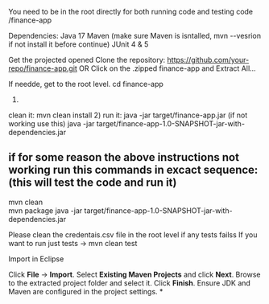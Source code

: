 You need to be in the root directly for both running code and testing code
/finance-app

Dependencies:
Java 17
Maven
(make sure Maven is isntalled, mvn --vesrion if not install it before continue)
JUnit 4 & 5

Get the projected opened
Clone the repository: https://github.com/your-repo/finance-app.git
OR
Click on the .zipped finance-app and Extract All...

If needde, get to the root level. cd finance-app

1) 
clean it: mvn clean install
2) 
run it: java -jar target/finance-app.jar 
(if not working use this)
java -jar target/finance-app-1.0-SNAPSHOT-jar-with-dependencies.jar
  
## if for some reason the above instructions not working run this commands in excact sequence: (this will test the code and run it)
mvn clean                         
mvn package
java -jar target/finance-app-1.0-SNAPSHOT-jar-with-dependencies.jar 

Please clean the credentais.csv file in the root level if any tests failss
If you want to run just tests -> mvn clean test

Import in Eclipse

Click **File** → **Import**.
Select **Existing Maven Projects** and click **Next**.
Browse to the extracted project folder and select it.
Click **Finish**.
Ensure JDK and Maven are configured in the project settings.
*

